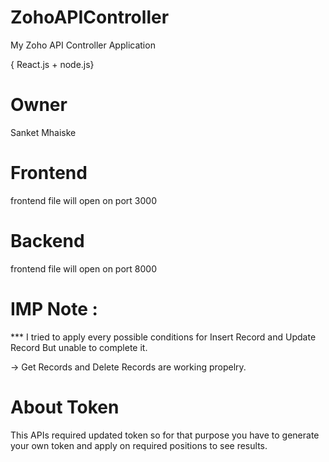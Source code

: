 # ZohoAPIController
My Zoho API Controller Application

{ React.js + node.js}

# Owner
 Sanket Mhaiske

# Frontend
frontend file will open on port 3000

# Backend
frontend file will open on port 8000

# IMP Note :

*** I tried to apply every possible conditions for Insert Record and Update Record But unable to complete it.

-> Get Records and Delete Records are working propelry.



# About Token

This APIs required updated token so for that purpose you have to generate your own token and apply on required positions to see results.

